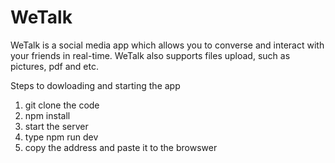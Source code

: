 # WeTalk
WeTalk is a social media app which allows you to converse and interact with your friends in real-time.
WeTalk also supports files upload, such as pictures, pdf and etc. 

Steps to dowloading and starting the app 
1. git clone the code
2. npm install 
3. start the server
4. type npm run dev
5. copy the address and paste it to the browswer
